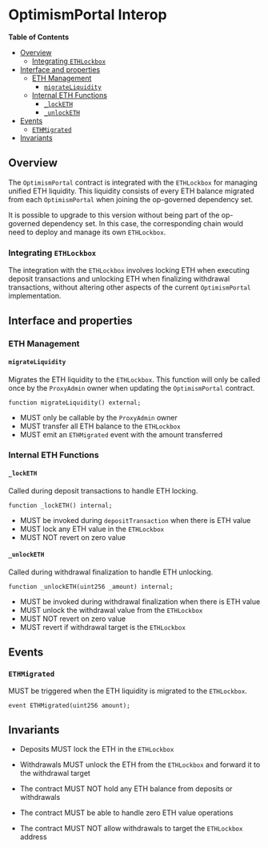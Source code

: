 # OptimismPortal Interop

<!-- START doctoc generated TOC please keep comment here to allow auto update -->
<!-- DON'T EDIT THIS SECTION, INSTEAD RE-RUN doctoc TO UPDATE -->
**Table of Contents**

- [Overview](#overview)
  - [Integrating `ETHLockbox`](#integrating-ethlockbox)
- [Interface and properties](#interface-and-properties)
  - [ETH Management](#eth-management)
    - [`migrateLiquidity`](#migrateliquidity)
  - [Internal ETH Functions](#internal-eth-functions)
    - [`_lockETH`](#_locketh)
    - [`_unlockETH`](#_unlocketh)
- [Events](#events)
  - [`ETHMigrated`](#ethmigrated)
- [Invariants](#invariants)

<!-- END doctoc generated TOC please keep comment here to allow auto update -->

## Overview

The `OptimismPortal` contract is integrated with the `ETHLockbox` for managing unified ETH liquidity.
This liquidity consists of every ETH balance migrated from each `OptimismPortal` when joining
the op-governed dependency set.

It is possible to upgrade to this version without being part of the op-governed dependency set. In this case,
the corresponding chain would need to deploy and manage its own `ETHLockbox`.

### Integrating `ETHLockbox`

The integration with the `ETHLockbox` involves locking ETH when executing deposit transactions and unlocking ETH
when finalizing withdrawal transactions, without altering other aspects of the current `OptimismPortal` implementation.

## Interface and properties

### ETH Management

#### `migrateLiquidity`

Migrates the ETH liquidity to the `ETHLockbox`. This function will only be called once by the
`ProxyAdmin` owner when updating the `OptimismPortal` contract.

```solidity
function migrateLiquidity() external;
```

- MUST only be callable by the `ProxyAdmin` owner
- MUST transfer all ETH balance to the `ETHLockbox`
- MUST emit an `ETHMigrated` event with the amount transferred

### Internal ETH Functions

#### `_lockETH`

Called during deposit transactions to handle ETH locking.

```solidity
function _lockETH() internal;
```

- MUST be invoked during `depositTransaction` when there is ETH value
- MUST lock any ETH value in the `ETHLockbox`
- MUST NOT revert on zero value

#### `_unlockETH`

Called during withdrawal finalization to handle ETH unlocking.

```solidity
function _unlockETH(uint256 _amount) internal;
```

- MUST be invoked during withdrawal finalization when there is ETH value
- MUST unlock the withdrawal value from the `ETHLockbox`
- MUST NOT revert on zero value
- MUST revert if withdrawal target is the `ETHLockbox`

## Events

### `ETHMigrated`

MUST be triggered when the ETH liquidity is migrated to the `ETHLockbox`.

```solidity
event ETHMigrated(uint256 amount);
```

## Invariants

- Deposits MUST lock the ETH in the `ETHLockbox`

- Withdrawals MUST unlock the ETH from the `ETHLockbox` and forward it to the withdrawal target

- The contract MUST NOT hold any ETH balance from deposits or withdrawals

- The contract MUST be able to handle zero ETH value operations

- The contract MUST NOT allow withdrawals to target the `ETHLockbox` address
